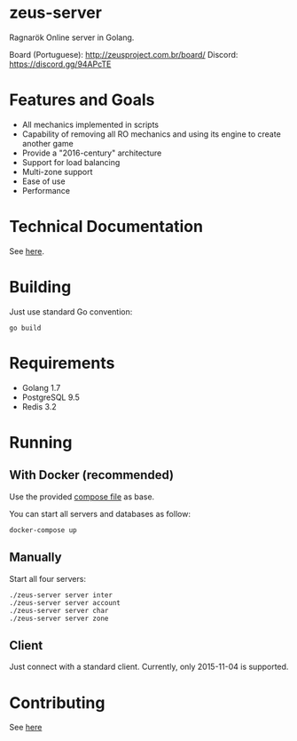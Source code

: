 # zeus-server
Ragnarök Online server in Golang.

Board (Portuguese): http://zeusproject.com.br/board/
Discord: https://discord.gg/94APcTE

# Features and Goals

* All mechanics implemented in scripts
* Capability of removing all RO mechanics and using its engine to create another game
* Provide a "2016-century" architecture
* Support for load balancing
* Multi-zone support
* Ease of use
* Performance

# Technical Documentation

See [here](docs/index.md).

# Building

Just use standard Go convention:

    go build

# Requirements

* Golang 1.7
* PostgreSQL 9.5
* Redis 3.2

# Running

## With Docker (recommended)

Use the provided [compose file](docker-compose.yml) as base.

You can start all servers and databases as follow:

    docker-compose up

## Manually

Start all four servers:

    ./zeus-server server inter
    ./zeus-server server account
    ./zeus-server server char
    ./zeus-server server zone

## Client

Just connect with a standard client. Currently, only 2015-11-04 is supported.

# Contributing

See [here](CONTRIBUTING.md)

